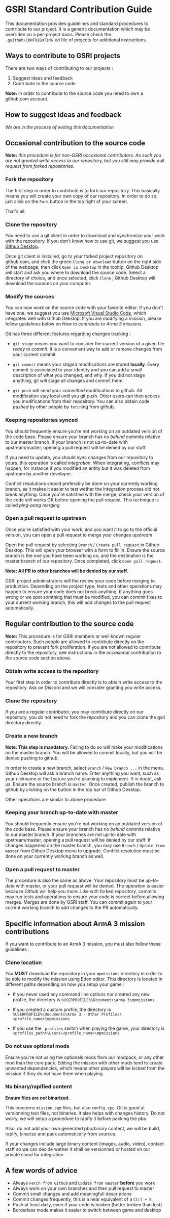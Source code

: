 # GSRI Standard Contribution Guide

This documentation provides guidelines and standard procedures to contribute to our project. It is a generic documentation which may be overriden on a per-project basis. Please check the `.guithub\CONTRIBUTING.md` file of projects for additional instructions.

## Ways to contribute to GSRI projects

There are two ways of contributing to our projects :

1. Suggest ideas and feedback
1. Contribute to the source code

**Note:** in order to contribute to the source code you need to own a github.com account.

## How to suggest ideas and feedback

*We are in the process of writing this documentation*

## Occasional contribution to the source code

**Note:** *this procedure is for non-GSRI occasional contributors. As such you are not granted write access to our repository, but you still may provide pull request from forked repositories.*

### Fork the repository

The first step in order to contribute is to fork our repository. This basically means you will create your own copy of our repository. In order to do so, just click on the `Fork` button in the top right of your screen.

That's all.

### Clone the repository

You need to use a git client in order to download and synchronize your work with the repository. If you don't know how to use git, we suggest you use [Github Desktop](https://desktop.github.com/).

Once git client is installed, go to your forked project repository on github.com, and click the green `Clone or download` button on the right side of the webpage, then click `Open in Desktop` in the tooltip. Github Desktop will start and ask you where to download the source code. Select a directory of choice, and once selected, click `Clone` ; Github Desktop will download the sources on your computer.

### Modify the sources

You can now work on the source code with your favorite editor. If you don't have one, we suggest you use [Microsoft Visual Studio Code](https://code.visualstudio.com/), which integrates well with Github Dekstop. If you are modifying a mission, please follow guidelines below on *How to contribute to Arma 3 missions*.

Git has three different features regarding changes tracking :

* `git stage` means you want to consider the current version of a given file *ready to commit*. It is a convenient way to add or remove changes from your current commit.

* `git commit` means your *staged* modifications are stored **locally**. Every commit is associated to your identity and you can add a small description of what you changed, and why. If you did not stage anything, git will stage all changes and commit them.

* `git push` will send your *committed* modifications to github. All modification stay local until you git push. Other users can then access you modifications from their repository. You can also obtain code *pushed* by other people by `fetch`ing from github.

### Keeping repositories synced

You should frequently ensure you're not working on an outdated version of the code base. Please ensure your branch has no *behind* commits relative to our master branch. If your branch is not up-to-date with upstream/master, opening a pull request will be denied by our staff.

If you need to update, you should sync changes from our repository to yours. this operation is called *integration*. When integrating, conflicts may happen, for instance if you modified an entity but it was deleted from upstream by another developer.

Conflict resolutions should preferably be done on your currently working branch, as it makes it easier to test wether the integration process did not break anything. Once you're satisfied with the merge, check your version of the code still works OK before opening the pull request. This technique is called *ping-pong merging*.

### Open a pull request to upstream

Once you're satisfied with your work, and you want it to go to the official version, you can open a pull request to merge your changes *upstream*. 

Open the pull request by selecting `Branch` / `Create pull request` in Github Desktop. This will open your browser with a form to fill in. Ensure the source branch is the one you have been working on, and the destination is the master branch of our repository. Once completed, click `Open pull request`.

 **Note: All PR to other branches will be denied by our staff.**

GSRI project administrators will the review your code before merging to production. Depending on the project type, tests and other operations may happen to ensure your code does not break anything. If anything goes wrong or we spot somthing that must be modified, you can commit fixes to your current working branch, this will add changes to the pull request automatically.

## Regular contribution to the source code

**Note:** This procedure is for GSRI members or well known regular contributors. Such people are allowed to contribute directly on the repository to prevent fork proliferation. If you are not allowed to contribute directly to the repository, see instructions in the *occasional contribution to the source code* section above.

### Obtain write access to the repository

Your first step in order to contribute directly is to obtain write access to the repository. Ask on Discord and we will consider granting you write access.

### Clone the repository

If you are a regular contributor, you may contribute directly on our repository. you do not need to fork the repository and you can clone the gsri directory directly.

### Create a new branch

**Note: This step is mandatory.** Failing to do so will make your modifications on the master branch. You will be allowed to commit locally, but you will be denied pushing to github.

In order to create a new branch, select `Branch` / `New branch ...` in the menu. Github Desktop will ask a branch name. Enter anything you want, such as your nickname or the feature you're planning to implement. If in doubt, ask us. Ensure the source branch is `master`. Once created, publish the branch to github by clicking on the button in the top bar of Github Desktop.

Other operations are similar to above procedure

### Keeping your branch up-to-date with master

You should frequently ensure you're not working on an outdated version of the code base. Please ensure your branch has no *behind* commits relative to our master branch. If your branches are not up-to-date with upstream/master, opening a pull request will be denied by our staff. If changes happened on the master branch, you may use `Branch` / `Update from master` from Github Desktop menu to upgrade. Conflict resolution must be done on your currently working branch as well.

### Open a pull request to master

The procedure is also the same as above. Your repository must be up-to-date with master, or your pull request will be denied. The operation is easier because Github will help you more. Like with forked repository, commits may run tests and operations to ensure your code is correct before allowing merges. Merges are done by GSRI staff. You can commit again to your current working branch to add changes to the PR automatically.

## Specific information about ArmA 3 mission contributions

If you want to contribute to an ArmA 3 mission, you must also follow these guidelines :

### Clone location

You **MUST** download the repository in your `mpmissions` directory in order to be able to modify the mission using Eden editor. This directory is located in different paths depending on how you setup your game :

* If you never used any command line options nor created any new profile, the directory is `%USERPROFILE%\Documents\Arma 3\mpmissions`

* If you created a custom profile, the directory is `%USERPROFILE%\Documents\Arma 3 - Other Profiles\<profile_name>\mpmissions`

* If you use the `-profiles` switch when playing the game, your directory is `<profiles_path>\Users\<profile_name>\mpmissions`

### Do not use optional mods

Ensure you're *not* using the optionals mods from our modpack, or any other mod than the core pack. Editing the mission with other mods tend to create unwanted dependencies, which means other players will be kicked from the mission if they do not have them when playing.

### No binary/rapified content

**Ensure files are *not* binarized.**

This concerns `mission.sqm` files, but also `config.cpp`. Git is good at versionning text files, not binaries. It also helps with changes history. Do not worry, we will setup a procedure to rapify it before packing the pbo.

Also, do not add your own generated pbo/binary content, we will be build, rapify, binarize and pack automatically from sources.

If your changes include large binary content (images, audio, video), contact staff so we can decide wether it shall be versionned or hosted on our private cloud for integration.

## A few words of advice

* Always `Fetch from Github` and `Update from master` **before** you work
* Always work on your own branches and then pull request to master
* Commit small changes and add meaningfull descriptions
* Commit changes frequently, this is a near equivalent of a `Ctrl + S`
* Push at least daily, even if your code is broken (better broken than lost)
* Borderless mode makes it easier to switch between game and desktop
